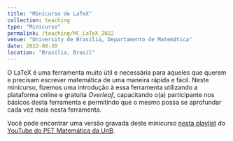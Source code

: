 ```yaml
---
title: "Minicurso de LaTeX"
collection: teaching
type: "Minicurso"
permalink: /teaching/MC_LaTeX_2022
venue: "University de Brasília, Departamento de Matemática"
date: 2022-08-30
location: "Brasília, Brasil"
---
```


O LaTeX é uma ferramenta muito útil e necessária para aqueles que querem e precisam escrever matemática de uma maneira rápida e fácil. Neste minicurso, fizemos uma introdução à essa ferramenta utilizando a plataforma online e gratuita <i>Overleaf</i>, capacitando o(a) participante nos básicos desta ferramenta e permitindo que o mesmo possa se aprofundar cada vez mais nesta ferramenta.  

Você pode encontrar uma versão gravada deste minicurso [nesta playlist](https://youtube.com/playlist?list=PLcwKG1lKz0kecUkuPHFUUtg2r5pfUi8MF) do [YouTube do PET Matemática da UnB](https://www.youtube.com/c/PETMatem%C3%A1ticaUnB).
